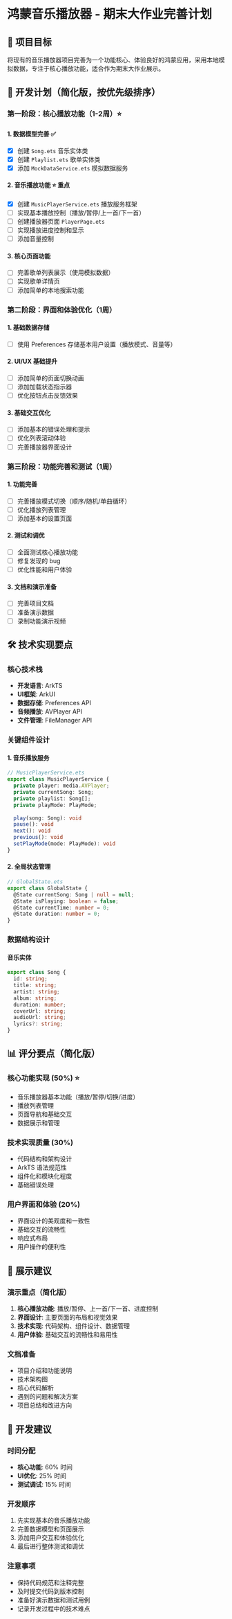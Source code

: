 # 鸿蒙音乐播放器 - 期末大作业完善计划

## 🎯 项目目标
将现有的音乐播放器项目完善为一个功能核心、体验良好的鸿蒙应用，采用本地模拟数据，专注于核心播放功能，适合作为期末大作业展示。

## 📅 开发计划（简化版，按优先级排序）

### 第一阶段：核心播放功能（1-2周）⭐

#### 1. 数据模型完善 ✅
- [x] 创建 `Song.ets` 音乐实体类
- [x] 创建 `Playlist.ets` 歌单实体类
- [x] 添加 `MockDataService.ets` 模拟数据服务

#### 2. 音乐播放功能 ⭐ 重点
- [x] 创建 `MusicPlayerService.ets` 播放服务框架
- [ ] 实现基本播放控制（播放/暂停/上一首/下一首）
- [ ] 创建播放器页面 `PlayerPage.ets`
- [ ] 实现播放进度控制和显示
- [ ] 添加音量控制

#### 3. 核心页面功能
- [ ] 完善歌单列表展示（使用模拟数据）
- [ ] 实现歌单详情页
- [ ] 添加简单的本地搜索功能

### 第二阶段：界面和体验优化（1周）

#### 1. 基础数据存储
- [ ] 使用 Preferences 存储基本用户设置（播放模式、音量等）

#### 2. UI/UX 基础提升
- [ ] 添加简单的页面切换动画
- [ ] 添加加载状态指示器
- [ ] 优化按钮点击反馈效果

#### 3. 基础交互优化
- [ ] 添加基本的错误处理和提示
- [ ] 优化列表滚动体验
- [ ] 完善播放器界面设计

### 第三阶段：功能完善和测试（1周）

#### 1. 功能完善
- [ ] 完善播放模式切换（顺序/随机/单曲循环）
- [ ] 优化播放列表管理
- [ ] 添加基本的设置页面

#### 2. 测试和调优
- [ ] 全面测试核心播放功能
- [ ] 修复发现的 bug
- [ ] 优化性能和用户体验

#### 3. 文档和演示准备
- [ ] 完善项目文档
- [ ] 准备演示数据
- [ ] 录制功能演示视频

## 🛠️ 技术实现要点

### 核心技术栈
- **开发语言**: ArkTS
- **UI框架**: ArkUI
- **数据存储**: Preferences API
- **音频播放**: AVPlayer API
- **文件管理**: FileManager API

### 关键组件设计

#### 1. 音乐播放服务
```typescript
// MusicPlayerService.ets
export class MusicPlayerService {
  private player: media.AVPlayer;
  private currentSong: Song;
  private playlist: Song[];
  private playMode: PlayMode;
  
  play(song: Song): void
  pause(): void
  next(): void
  previous(): void
  setPlayMode(mode: PlayMode): void
}
```

#### 2. 全局状态管理
```typescript
// GlobalState.ets
export class GlobalState {
  @State currentSong: Song | null = null;
  @State isPlaying: boolean = false;
  @State currentTime: number = 0;
  @State duration: number = 0;
}
```

### 数据结构设计

#### 音乐实体
```typescript
export class Song {
  id: string;
  title: string;
  artist: string;
  album: string;
  duration: number;
  coverUrl: string;
  audioUrl: string;
  lyrics?: string;
}
```

## 📊 评分要点（简化版）

### 核心功能实现 (50%) ⭐
- 音乐播放器基本功能（播放/暂停/切换/进度）
- 播放列表管理
- 页面导航和基础交互
- 数据展示和管理

### 技术实现质量 (30%)
- 代码结构和架构设计
- ArkTS 语法规范性
- 组件化和模块化程度
- 基础错误处理

### 用户界面和体验 (20%)
- 界面设计的美观度和一致性
- 基础交互的流畅性
- 响应式布局
- 用户操作的便利性

## 🎯 展示建议

### 演示重点（简化版）
1. **核心播放功能**: 播放/暂停、上一首/下一首、进度控制
2. **界面设计**: 主要页面的布局和视觉效果
3. **技术实现**: 代码架构、组件设计、数据管理
4. **用户体验**: 基础交互的流畅性和易用性

### 文档准备
- 项目介绍和功能说明
- 技术架构图
- 核心代码解析
- 遇到的问题和解决方案
- 项目总结和改进方向

## 📝 开发建议

### 时间分配
- **核心功能**: 60% 时间
- **UI优化**: 25% 时间  
- **测试调试**: 15% 时间

### 开发顺序
1. 先实现基本的音乐播放功能
2. 完善数据模型和页面展示
3. 添加用户交互和体验优化
4. 最后进行整体测试和调优

### 注意事项
- 保持代码规范和注释完整
- 及时提交代码到版本控制
- 准备好演示数据和测试用例
- 记录开发过程中的技术难点
